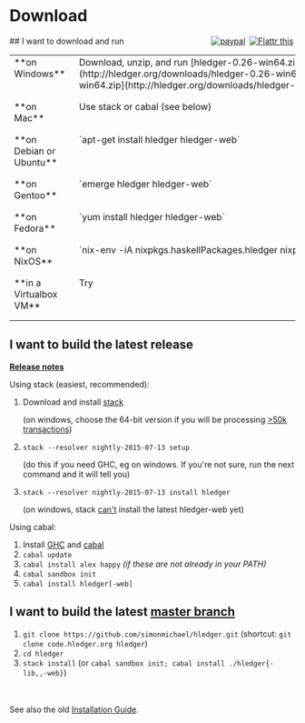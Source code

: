 # Download

<div style="float:right; text-align:right; white-space:nowrap; ">
<a href="https://www.paypal.com/cgi-bin/webscr?cmd=_s-xclick&hosted_button_id=5J33NLXYXCYAY"><img border=0 src="https://www.paypal.com/en_US/i/btn/x-click-but04.gif" alt="paypal"></a> 
<a style="margin-left:3px;" href="https://flattr.com/submit/auto?user_id=simonmichael&url=http%3A%2F%2Fhledger.org" target="_blank"><img src="//api.flattr.com/button/flattr-badge-large.png" alt="Flattr this" title="Flattr this" border="0"></a> 
<div style="display:inline-block; position:relative; top:5px;">
<script data-gratipay-username="simonmichael" data-gratipay-widget="button" src="//grtp.co/v1.js"></script> 
</div>
</div>
## I want to download and run
<!-- <sub>(If the download is out of date or doesn't run on my system, I might troubleshoot or donate to fund improvements)</sub> -->

<style>
tr { vertical-align:top; }
td { padding-bottom:1em; padding-right:1em; }
</style>

<table>

<tr><td>
**on Windows**
</td><td>
<!-- [windows install guide](windows-install.html)\ -->
Download, unzip, and run
[hledger-0.26-win64.zip](http://hledger.org/downloads/hledger-0.26-win64.zip)
<!-- (or the [32-bit build](http://hledger.org/downloads/hledger-0.26-win32.zip)) -->
and
[hledger-web-0.26-win64.zip](http://hledger.org/downloads/hledger-web-0.26-win64.zip)
</td></tr>

<tr><td>
**on Mac**
</td><td>
<!-- [mac install guide](mac-install.html)\ -->
<!-- [hledger.mac.zip]()\ -->
<!-- [hledger-web.mac.zip]()\ -->
Use stack or cabal (see below)
</td></tr>

<tr><td>
**on Debian or Ubuntu**
</td><td>
`apt-get install hledger hledger-web`
</td></tr>

<tr><td>
**on Gentoo**
</td><td>
`emerge hledger hledger-web`
</td></tr>

<tr><td>
**on Fedora**
</td><td>
`yum install hledger hledger-web`
</td></tr>

<tr><td>
**on NixOS**
</td><td style="white-space:nowrap;">
`nix-env -iA nixpkgs.haskellPackages.hledger nixpkgs.haskellPackages.hledgerWeb`
</td></tr>

<tr><td>
**in a Virtualbox VM**
</td><td>
Try <https://github.com/sciurus/hledger-vagrant>
</td></tr>

</table>

<!--
**on another GNU/Linux\<small>(or can run Linux binaries)</small>**
[hledger.linux-32.zip]()
[hledger-web.linux-32.zip]()
[hledger.linux-64.zip]()
[hledger-web.linux-64.zip]()
Use cabal
-->

<!--
Building and supporting Windows and Mac binaries is costly, so
it's demand-driven - you can indicate demand by making a project
donation of any size. Binaries funded in this way will be linked here.
This is a quick way to help the project and your fellow users!
-->

## I want to build the latest release

**[Release notes](release-notes.html)**

Using stack (easiest, recommended):

1. Download and install [stack](https://github.com/commercialhaskell/stack/wiki/Downloads)

    (on windows, choose the 64-bit version if you will be processing [>50k transactions](https://github.com/simonmichael/hledger/issues/275))

2. `stack --resolver nightly-2015-07-13 setup`

    (do this if you need GHC, eg on windows. If you're not sure, run the next command and it will tell you)

3. `stack --resolver nightly-2015-07-13 install hledger`

    (on windows, stack [can't](https://github.com/commercialhaskell/stack/issues/661) install the latest hledger-web yet)

Using cabal:

1. Install [GHC](http://haskell.org/ghc) and [cabal](http://haskell.org/cabal/download.html)
2. `cabal update`
3. `cabal install alex happy`    *(if these are not already in your PATH)*
4. `cabal sandbox init`
5. `cabal install hledger[-web]`

## I want to build the latest [master branch](https://github.com/simonmichael/hledger/commits/master)

1. `git clone https://github.com/simonmichael/hledger.git` (shortcut: `git clone code.hledger.org hledger`)
2. `cd hledger`
3. `stack install` (or `cabal sandbox init; cabal install ./hledger{-lib,,-web}`)

\
\
See also the old [Installation Guide](installing.html).

